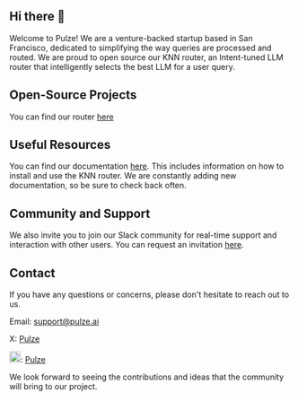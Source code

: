 ## Hi there 👋

Welcome to Pulze! 
We are a venture-backed startup based in San Francisco, dedicated to simplifying the way queries are processed and routed. 
We are proud to open source our KNN router, an Intent-tuned LLM router that intelligently selects the best LLM for a user query.

## Open-Source Projects

You can find our router [here](https://github.com/pulzeai-oss/knn-router)

## Useful Resources

You can find our documentation [here](https://github.com/pulzeai-oss/knn-router/tree/main/docs). This includes information on how to install and use the KNN router. We are constantly adding new documentation, so be sure to check back often.

## Community and Support

We also invite you to join our Slack community for real-time support and interaction with other users. You can request an invitation [here](https://join.slack.com/t/pulzeaicommunity/shared_invite/zt-24pma9yfq-XunNWUWEvoKVrm4r9YJheA).

## Contact
If you have any questions or concerns, please don't hesitate to reach out to us.

Email: 
support@pulze.ai

X: [Pulze](https://twitter.com/PulzeAi)

<img src="https://cdn.jsdelivr.net/gh/devicons/devicon/icons/linkedin/linkedin-original.svg" alt="LinkedIn" width="20" height="20"/>: [Pulze](https://www.linkedin.com/company/pulze-ai/)

We look forward to seeing the contributions and ideas that the community will bring to our project.
